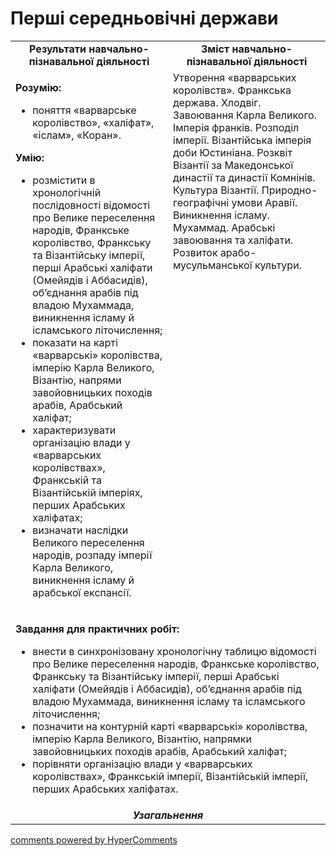 <div id="hypercomments_widget" class="js-hypercomments-widget invisible"></div>

# Перші середньовічні держави

<table>
<tr>
<td width="50%" align="center"><b>Результати навчально-пізнавальної діяльності</b></td> 
<td width="50%" align="center"><b>Зміст навчально-пізнавальної діяльності</b></td>
</tr>
<tr>
<td width="50%" style="vertical-align:top !important;">
<p><strong>Розумію:</strong></p>
<ul>
<li>поняття &laquo;варварське королівство&raquo;, &laquo;халіфат&raquo;, &laquo;іслам&raquo;, &laquo;Коран&raquo;.</li>
</ul>
<p><strong>Умію:</strong></p>
<ul>
<li>розмістити в хронологічній послідовності відомості про Велике переселення народів, Франкське королівство, Франкську та Візантійську імперії, перші Арабські халіфати (Омейядів і Аббасидів), об&rsquo;єднання арабів під владою Мухаммада, виникнення ісламу й ісламського літочислення;</li>
<li>показати на карті &laquo;варварські&raquo; королівства, імперію Карла Великого, Візантію, напрями завойовницьких походів арабів, Арабський халіфат;</li>
<li>характеризувати організацію влади у &laquo;варварських королівствах&raquo;, Франкській та Візантійській імперіях, перших Арабських халіфатах;</li>
<li>визначати наслідки Великого переселення народів, розпаду імперії Карла Великого, виникнення ісламу й арабської експансії.</li>
</ul>
</td>
<td width="50%" style="vertical-align:top !important;">
Утворення «варварських королівств». Франкська держава. Хлодвіг. Завоювання Карла Великого. Імперія франків. Розподіл імперії. Візантійська імперія доби Юстиніана. Розквіт Візантії за Македонської династії та династії Комнінів. Культура Візантії. Природно-географічні умови Аравії. Виникнення ісламу. Мухаммад. Арабські завоювання та халіфати. Розвиток арабо-мусульманської культури.
</td>
</tr>
<tr>
<td colspan="2">
<p><strong>Завдання для практичних робіт:</strong></p>
<ul>
<li>внести в синхронізовану хронологічну таблицю відомості про Велике переселення народів, Франкське королівство, Франкську та Візантійську імперії, перші Арабські халіфати (Омейядів і Аббасидів), об&rsquo;єднання арабів під владою Мухаммада, виникнення ісламу та ісламського літочислення;</li>
<li>позначити на контурній карті &laquo;варварські&raquo; королівства, імперію Карла Великого, Візантію, напрямки завойовницьких походів арабів, Арабський халіфат;</li>
<li>порівняти організацію влади у &laquo;варварських королівствах&raquo;, Франкській імперії, Візантійській імперії, перших Арабських халіфатах.</li>
</ul>
</td>
</tr>
<tr>
<td colspan="2" align="center"><b><i>Узагальнення</i></b></td>
</tr>
</table>

<div class="js-hypercomments-container">
<a href="http://hypercomments.com" class="hc-link" title="comments widget">comments powered by HyperComments</a>
</div>